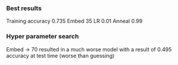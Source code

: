 ### Best results
Training accuracy 0.735
Embed 35
LR 0.01
Anneal 0.99

### Hyper parameter search

Embed -> 70 resulted in a much worse model with a result of 0.495 accuracy at test time (worse than guessing)

